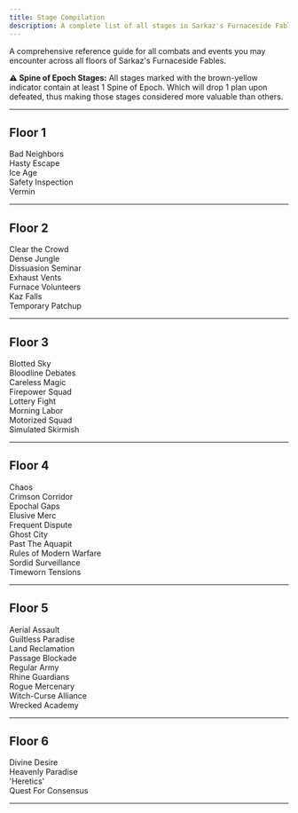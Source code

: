 ```yaml
---
title: Stage Compilation
description: A complete list of all stages in Sarkaz's Furnaceside Fables.
---
```


A comprehensive reference guide for all combats and events you may encounter across all floors of Sarkaz's Furnaceside Fables.

<div class="spine-epoch-disclaimer">
  <strong>⚠️ Spine of Epoch Stages:</strong> All stages marked with the brown-yellow indicator contain at least 1 Spine of Epoch. Which will drop 1 plan upon defeated, thus making those stages considered more valuable than others.
</div>

---

## Floor 1

<div class="stage-grid">
  <div class="stage-card combat spine-epoch">
    <span class="stage-name">Bad Neighbors</span>
  </div>
  <div class="stage-card combat">
    <span class="stage-name">Hasty Escape</span>
  </div>
  <div class="stage-card combat">
    <span class="stage-name">Ice Age</span>
  </div>
  <div class="stage-card combat spine-epoch">
    <span class="stage-name">Safety Inspection</span>
  </div>
  <div class="stage-card combat">
    <span class="stage-name">Vermin</span>
  </div>
</div>

---

## Floor 2
<div class="stage-grid">
  <div class="stage-card combat spine-epoch">
    <span class="stage-name">Clear the Crowd</span>
  </div>
  <div class="stage-card combat">
    <span class="stage-name">Dense Jungle</span>
  </div>
  <div class="stage-card combat spine-epoch">
    <span class="stage-name">Dissuasion Seminar</span>
  </div>
  <div class="stage-card combat spine-epoch">
    <span class="stage-name">Exhaust Vents</span>
  </div>
  <div class="stage-card combat spine-epoch">
    <span class="stage-name">Furnace Volunteers</span>
  </div>
  <div class="stage-card combat">
    <span class="stage-name">Kaz Falls</span>
  </div>
  <div class="stage-card combat">
    <span class="stage-name">Temporary Patchup</span>
  </div>
</div>

---

## Floor 3

<div class="stage-grid">
  <div class="stage-card combat spine-epoch">
    <span class="stage-name">Blotted Sky</span>
  </div>
  <div class="stage-card combat spine-epoch">
    <span class="stage-name">Bloodline Debates</span>
  </div>
  <div class="stage-card combat">
    <span class="stage-name">Careless Magic</span>
  </div>
  <div class="stage-card combat">
    <span class="stage-name">Firepower Squad</span>
  </div>
  <div class="stage-card combat spine-epoch">
    <span class="stage-name">Lottery Fight</span>
  </div>
  <div class="stage-card combat spine-epoch">
    <span class="stage-name">Morning Labor</span>
  </div>
  <div class="stage-card combat spine-epoch">
    <span class="stage-name">Motorized Squad</span>
  </div>
  <div class="stage-card combat spine-epoch">
    <span class="stage-name">Simulated Skirmish</span>
  </div>
</div>

---

## Floor 4
<div class="stage-grid">
  <div class="stage-card combat">
    <span class="stage-name">Chaos</span>
  </div>
  <div class="stage-card combat">
    <span class="stage-name">Crimson Corridor</span>
  </div>
  <div class="stage-card combat spine-epoch">
    <span class="stage-name">Epochal Gaps</span>
  </div>
  <div class="stage-card combat">
    <span class="stage-name">Elusive Merc</span>
  </div>
  <div class="stage-card combat spine-epoch">
    <span class="stage-name">Frequent Dispute</span>
  </div>
  <div class="stage-card combat">
    <span class="stage-name">Ghost City</span>
  </div>
  <div class="stage-card combat spine-epoch">
    <span class="stage-name">Past The Aquapit</span>
  </div>
  <div class="stage-card combat">
    <span class="stage-name">Rules of Modern Warfare</span>
  </div>
  <div class="stage-card combat spine-epoch">
    <span class="stage-name">Sordid Surveillance</span>
  </div>
  <div class="stage-card combat spine-epoch">
    <span class="stage-name">Timeworn Tensions</span>
  </div>
</div>

---

## Floor 5
<div class="stage-grid">
  <div class="stage-card combat">
    <span class="stage-name">Aerial Assault</span>
  </div>
  <div class="stage-card combat">
    <span class="stage-name">Guiltless Paradise</span>
  </div>
  <div class="stage-card combat">
    <span class="stage-name">Land Reclamation</span>
  </div>
  <div class="stage-card combat spine-epoch">
    <span class="stage-name">Passage Blockade</span>
  </div>
  <div class="stage-card combat">
    <span class="stage-name">Regular Army</span>
  </div>
  <div class="stage-card combat">
    <span class="stage-name">Rhine Guardians</span>
  </div>
  <div class="stage-card combat">
    <span class="stage-name">Rogue Mercenary</span>
  </div>
  <div class="stage-card combat">
    <span class="stage-name">Witch-Curse Alliance</span>
  </div>
  <div class="stage-card combat spine-epoch">
    <span class="stage-name">Wrecked Academy</span>
  </div>
</div>

---

## Floor 6

<div class="stage-grid combat">
  <div class="stage-card combat">
    <span class="stage-name">Divine Desire</span>
  </div>
  <div class="stage-card combat">
    <span class="stage-name">Heavenly Paradise</span>
  </div>
  <div class="stage-card combat">
    <span class="stage-name">'Heretics'</span>
  </div>
  <div class="stage-card combat">
    <span class="stage-name">Quest For Consensus</span>
  </div>
</div>

---